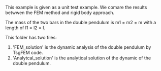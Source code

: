 This example is given as a unit test example. We comare the results betwwen the FEM method and rigid body approach. 

The mass of the two bars in the double pendulum is m1 = m2 = m with a length of l1 = l2 = l. 

This folder has two files:
1. 'FEM_solution' is the dynamic analysis of the double pendulum by TsgFEM code.
2. 'Analytcal_solution' is the analytical solution of the dynamic of the double pendulum.
